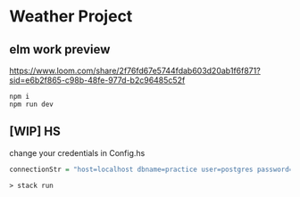 # Weather Project
## elm work preview
https://www.loom.com/share/2f76fd67e5744fdab603d20ab1f6f871?sid=e6b2f865-c98b-48fe-977d-b2c96485c52f
```
npm i
npm run dev
```
## [WIP] HS

change your credentials in Config.hs
```hs
connectionStr = "host=localhost dbname=practice user=postgres password=postgres port=5432"
```

```shell
> stack run
```

